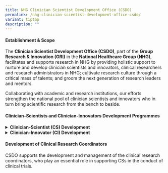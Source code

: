 ```yaml
---
title: NHG Clinician Scientist Development Office (CSDO)
permalink: /nhg-clinician-scientist-development-office-csdo/
variant: tiptap
description: ""
---
```

<h4><strong>Establishment &amp; Scope</strong></h4>
<p>The <strong>Clinician Scientist Development Office (CSDO)</strong>,<strong> </strong>part
of the <strong>Group Research &amp; Innovation (GRI)</strong> in the<strong> National Healthcare Group (NHG)</strong>,
facilitates and supports research in NHG by providing holistic support
to nurture and develop clinician scientists and innovators, clinical researchers
and research administrators in NHG; cultivate research culture through
a critical mass of talents; and groom the next generation of research leaders
and mentors.</p>
<p>Collaborating with academic and research institutions, our efforts strengthen
the national pool of clinician scientists and innovators who in turn bring
scientific research from the bench to beside.</p>
<h4><strong>Clinician-Scientists and Clinician-Innovators Development Programmes</strong></h4>
<div data-type="detailGroup" class="isomer-accordion isomer-accordion-white">
<details class="isomer-details">
<summary><strong>Clinician-Scientist (CS) Development</strong>
</summary>
<div data-type="detailsContent" class="isomer-details-content">
<p>Administered by CSDO and jointly supported by our Academic Partner, we
offer a suite of Clinician-Scientist (CS) Development Programmes designed
to effectively support NHG clinicians at different stages of their clinical
and research careers.</p>
<p>These Programmes build up clinicians’ research capabilities through curated
resources, training and guidance from experts.</p>
<p><a href="/cs-talent-development/" rel="noopener nofollow" target="_blank">Learn more here</a>.</p>
<p></p>
</div>
</details>
<details class="isomer-details">
<summary><strong>Clinician-Innovator (CI) Development</strong>
</summary>
<div data-type="detailsContent" class="isomer-details-content">
<p>Together with <strong>NHG Centre for Medical Technologies and Innovations (CMTi)</strong>,
CSDO administers and offers the Clinician-Innovator (CI) Development Programmes
comprising of foundational programmes designed to empower aspiring CIs
with relevant knowledge and skills.</p>
<p><a href="/cs-talent-development/" rel="noopener nofollow" target="_blank">Learn more here</a>.</p>
</div>
</details>
</div>
<p></p>
<h4><strong>Development of Clinical Research Coordinators</strong></h4>
<p>CSDO supports the development and management of the clinical research
coordinators, who play an essential role in supporting CSs in the conduct
of clinical trials.</p>
<p>&nbsp;</p>